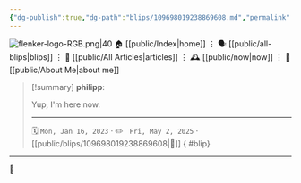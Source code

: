 ```yaml
---
{"dg-publish":true,"dg-path":"blips/109698019238869608.md","permalink":"/blips/109698019238869608/","title":"philipp on mastodon @ 2023-01-16","created":"2023-01-16T08:48:56","updated":"2025-05-02T08:50:43"}
---
```



<div class="transclusion internal-embed is-loaded"><div class="markdown-embed">




![flenker-logo-RGB.png|40](/img/user/attachments/flenker-logo-RGB.png)
🏠 [[public/Index\|home]]  ⋮ 🗣️ [[public/all-blips\|blips]] ⋮  📝 [[public/All Articles\|articles]]  ⋮ 🕰️ [[public/now\|now]] ⋮ 🪪 [[public/About Me\|about me]]


</div></div>


> [!summary] **philipp**:
>
> Yup, I'm here now.
> - - -
>
> 🗓️ <code>Mon, Jan 16, 2023</code>  · ✏️ <code> Fri, May 2, 2025</code>  · [[public/blips/109698019238869608\|🔗]]
{ #blip}


- - -

 👾
